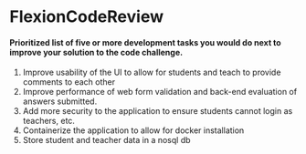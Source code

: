 # FlexionCodeReview

#### Prioritized list of five or more development tasks you would do next to improve your solution to the code challenge.

1. Improve usability of the UI to allow for students and teach to provide comments to each other
2. Improve performance of web form validation and back-end evaluation of answers submitted.
3. Add more security to the application to ensure students cannot login as teachers, etc.
4. Containerize the application to allow for docker installation
5. Store student and teacher data in a nosql db
